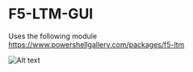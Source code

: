 # F5-LTM-GUI

Uses the following module
https://www.powershellgallery.com/packages/f5-ltm

![Alt text](master/ss.png?raw=true "F5-LTM-Menu")
